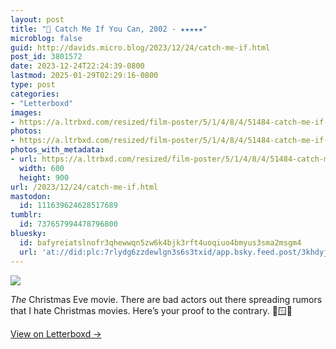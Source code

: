 ```yaml
---
layout: post
title: "🍿 Catch Me If You Can, 2002 - ★★★★★"
microblog: false
guid: http://davids.micro.blog/2023/12/24/catch-me-if.html
post_id: 3801572
date: 2023-12-24T22:24:39-0800
lastmod: 2025-01-29T02:29:16-0800
type: post
categories:
- "Letterboxd"
images:
- https://a.ltrbxd.com/resized/film-poster/5/1/4/8/4/51484-catch-me-if-you-can-0-600-0-900-crop.jpg?v=942d676423
photos:
- https://a.ltrbxd.com/resized/film-poster/5/1/4/8/4/51484-catch-me-if-you-can-0-600-0-900-crop.jpg?v=942d676423
photos_with_metadata:
- url: https://a.ltrbxd.com/resized/film-poster/5/1/4/8/4/51484-catch-me-if-you-can-0-600-0-900-crop.jpg?v=942d676423
  width: 600
  height: 900
url: /2023/12/24/catch-me-if.html
mastodon:
  id: 111639624628517689
tumblr:
  id: 737657994478796800
bluesky:
  id: bafyreiatslnofr3qhewwqn5zw6k4bjk3rft4uoqiuo4bmyus3sma2msgm4
  url: 'at://did:plc:7rlydg6zzdewlgn3s6s3txid/app.bsky.feed.post/3khdyjnds3y2k'
---
```

 <p><img src="https://a.ltrbxd.com/resized/film-poster/5/1/4/8/4/51484-catch-me-if-you-can-0-600-0-900-crop.jpg?v=942d676423"/></p> <p><i>The</i> Christmas Eve movie. There are bad actors out there spreading rumors that I hate Christmas movies. Here’s your proof to the contrary. 🚨🪟🎄</p> 
<p><a href="https://letterboxd.com/theschlaepfer/film/catch-me-if-you-can-2002/4/">View on Letterboxd →</a></p>

